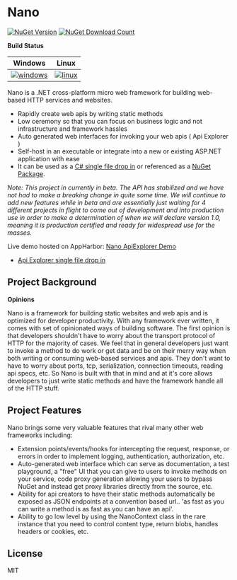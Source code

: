 Nano
====

<a href="https://www.nuget.org/packages/Nano"><img src="https://img.shields.io/nuget/v/Nano.svg" alt="NuGet Version" /></a> 
<a href="https://www.nuget.org/packages/Nano"><img src="https://img.shields.io/nuget/dt/Nano.svg" alt="NuGet Download Count" /></a>

**Build Status**

| Windows             | Linux             |
| ------------------- | ------------------|
| [![windows][1]][2]  | [![linux][3]][4]  |

[1]: https://ci.appveyor.com/api/projects/status/github/ambitenergylabs/nano?svg=true
[2]: https://ci.appveyor.com/project/AmbitEnergyLabs/nano
[3]: https://travis-ci.org/AmbitEnergyLabs/Nano.svg
[4]: https://travis-ci.org/AmbitEnergyLabs/Nano

Nano is a .NET cross-platform micro web framework for building web-based HTTP services and websites.

 - Rapidly create web apis by writing static methods
 - Low ceremony so that you can focus on business logic and not infrastructure and framework hassles
 - Auto generated web interfaces for invoking your web apis ( Api Explorer )
 - Self-host in an executable or integrate into a new or existing ASP.NET application with ease
 - It can be used as a [C# single file drop in](https://raw.githubusercontent.com/AmbitEnergyLabs/Nano/v0.13.0/src/Nano/Nano.cs) or referenced as a [NuGet Package](https://www.nuget.org/packages/Nano).

*Note: This project in currently in beta. The API has stabilized and we have not had to make a breaking change in quite some time. We will continue to add new features while in beta and are essentially just waiting for 4 different projects in flight to come out of development and into production use in order to make a determination of when we will declare version 1.0, meaning it is production certified and ready for widespread use for the masses.*

Live demo hosted on AppHarbor: [Nano ApiExplorer Demo](http://nano-1.apphb.com/ApiExplorer/)
 - [Api Explorer single file drop in](https://raw.githubusercontent.com/AmbitEnergyLabs/Nano/v0.13.0/src/Nano.Demo.TopshelfSelfHost/www/ApiExplorer/index.html)

Project Background
---

**Opinions**

Nano is a framework for building static websites and web apis and is optimized for developer productivity. With any framework ever written, it comes with set of opinionated ways of building software. The first opinion is that developers shouldn't have to worry about the transport protocol of HTTP for the majority of cases. We feel that in general developers just want to invoke a method to do work or get data and be on their merry way when both writing or consuming web-based services and apis. They don't want to have to worry about ports, tcp, serialization, connection timeouts, reading api specs, etc. So Nano is built with that in mind and at it's core allows developers to just write static methods and have the framework handle all of the HTTP stuff.

Project Features
---

Nano brings some very valuable features that rival many other web frameworks including:

 - Extension points/events/hooks for intercepting the request, response, or errors in order to implement logging, authentication, authorization, etc.
 - Auto-generated web interface which can serve as documentation, a test playground, a "free" UI that you can give to users to invoke methods on your service, code proxy generation allowing your users to bypass NuGet and instead get proxy libraries directly from the source, etc.
 - Ability for api creators to have their static methods automatically be exposed as JSON endpoints at a convention based url.. 'as fast as you can write a method is as fast as you can have an api'.
 - Ability to go low level by using the NanoContext class in the rare instance that you need to control content type, return blobs, handles headers or cookies, etc.

License
----

MIT
